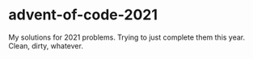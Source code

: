 # advent-of-code-2021

My solutions for 2021 problems.
Trying to just complete them this year. Clean, dirty, whatever.
